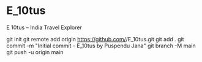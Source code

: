 # E_10tus
E 10tus – India Travel Explorer

git init
git remote add origin https://github.com/<your-username>/E_10tus.git
git add .
git commit -m "Initial commit - E_10tus by Puspendu Jana"
git branch -M main
git push -u origin main

